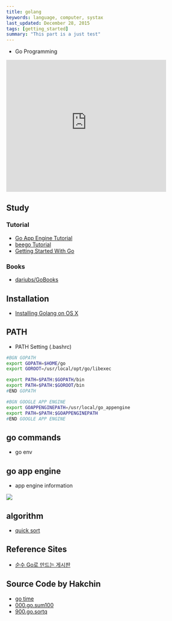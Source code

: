 ```yaml
---
title: golang
keywords: language, computer, systax
last_updated: December 28, 2015
tags: [getting_started]
summary: "This part is a just test"
---
```


* Go Programming

<iframe width="425" height="350" src="https://www.youtube.com/embed/CF9S4QZuV30" frameborder="0" allowfullscreen></iframe>

## Study

### Tutorial
* [Go App Engine Tutorial](https://cloud.google.com/appengine/docs/go/)
* [beego Tutorial](http://gauryan.blogspot.kr/2015/10/beego-tutorial.html)
* [Getting Started With Go](http://spf13.com/presentation/first-go-app)

### Books
* [dariubs/GoBooks](https://github.com/dariubs/GoBooks)

## Installation
* [Installing Golang on OS X](http://albertogrespan.com/blog/installing-golang-on-os-x/)

## PATH
* PATH Setting  (.bashrc)

```bash
#BGN GOPATH
export GOPATH=$HOME/go
export GOROOT=/usr/local/opt/go/libexec

export PATH=$PATH:$GOPATH/bin
export PATH=$PATH:$GOROOT/bin
#END GOPATH

#BGN GOOGLE APP ENGINE
export GOAPPENGINEPATH=/usr/local/go_appengine
export PATH=$PATH:$GOAPPENGINEPATH
#END GOOGLE APP ENGINE
```

## go commands
* go env


## go app engine

* app engine information

<img src="https://docs.google.com/drawings/d/1BgiB4JUxpSfQwWlF0S9D4JQbMF9wpIQIcEqmlwgffWg/pub?w=480&amp;h=711">

## algorithm
* [quick sort](https://github.com/golang/go/commit/6f6b2f04b5c342edf70944e60c9c9a30eef5a9eb)


## Reference Sites
* [순수 Go로 만드는 게시판](http://opentutorials.org/module/1447)


## Source Code by Hakchin
* [go time](http://play.golang.org/p/0GH3B4j7bC)
* [000.go.sum100](http://play.golang.org/p/OAbBxDPWTm)
* [900.go.sortq](http://play.golang.org/p/vfO9YZVtsY)

